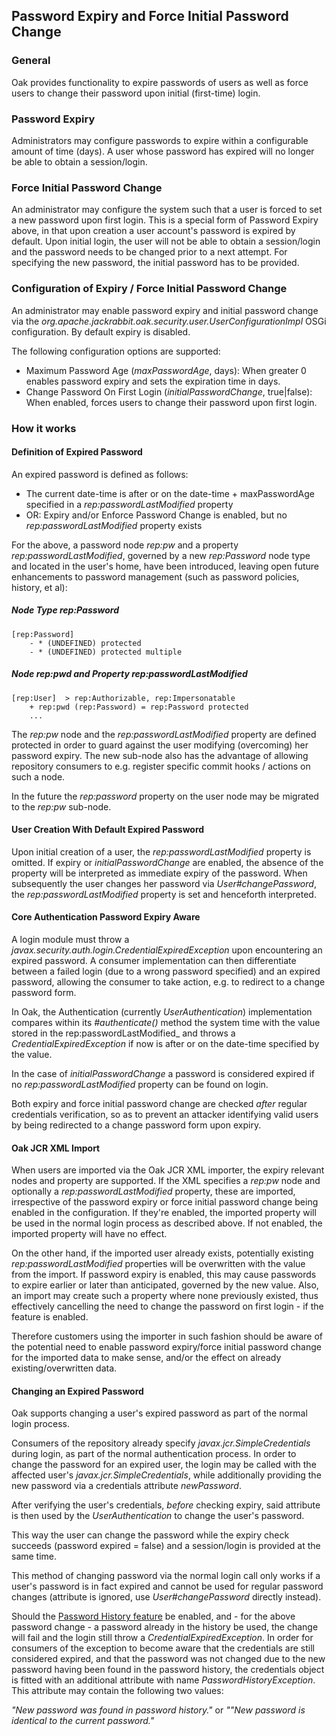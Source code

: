 <!--
   Licensed to the Apache Software Foundation (ASF) under one or more
   contributor license agreements.  See the NOTICE file distributed with
   this work for additional information regarding copyright ownership.
   The ASF licenses this file to You under the Apache License, Version 2.0
   (the "License"); you may not use this file except in compliance with
   the License.  You may obtain a copy of the License at

       http://www.apache.org/licenses/LICENSE-2.0

   Unless required by applicable law or agreed to in writing, software
   distributed under the License is distributed on an "AS IS" BASIS,
   WITHOUT WARRANTIES OR CONDITIONS OF ANY KIND, either express or implied.
   See the License for the specific language governing permissions and
   limitations under the License.
-->

Password Expiry and Force Initial Password Change
--------------------------------------------------------------------------------

### General

Oak provides functionality to expire passwords of users as well as force
users to change their password upon initial (first-time) login.

### Password Expiry

Administrators may configure passwords to expire within a configurable 
amount of time (days). A user whose password has expired will no longer
be able to obtain a session/login.

### Force Initial Password Change

An administrator may configure the system such that a user is forced to
set a new password upon first login. This is a special form of Password 
Expiry above, in that upon creation a user account's password 
is expired by default. Upon initial login, the user will not be able
to obtain a session/login and the password needs to be changed prior
to a next attempt. For specifying the new password, the initial password 
has to be provided.

### Configuration of Expiry / Force Initial Password Change

An administrator may enable password expiry and initial password change 
via the _org.apache.jackrabbit.oak.security.user.UserConfigurationImpl_
OSGi configuration. By default expiry is disabled.

The following configuration options are supported:

- Maximum Password Age (_maxPasswordAge_, days): When greater 0 enables password 
  expiry and sets the expiration time in days.
- Change Password On First Login (_initialPasswordChange_, true|false): 
  When enabled, forces users to change their password upon first login.

### How it works

#### Definition of Expired Password

An expired password is defined as follows:

- The current date-time is after or on the date-time + maxPasswordAge 
  specified in a _rep:passwordLastModified_ property
- OR: Expiry and/or Enforce Password Change is enabled, but no
  _rep:passwordLastModified_ property exists

For the above, a password node _rep:pw_ and a property _rep:passwordLastModified_,
governed by a new _rep:Password_ node type and located in the user's home, have 
been introduced, leaving open future enhancements to password management 
(such as password policies, history, et al):

##### Node Type rep:Password

    [rep:Password]
        - * (UNDEFINED) protected
        - * (UNDEFINED) protected multiple

##### Node rep:pwd and Property rep:passwordLastModified

    [rep:User]  > rep:Authorizable, rep:Impersonatable
        + rep:pwd (rep:Password) = rep:Password protected
        ...
        
The _rep:pw_ node and the _rep:passwordLastModified_ property are defined
protected in order to guard against the user modifying (overcoming) her 
password expiry. The new sub-node also has the advantage of allowing repository 
consumers to e.g. register specific commit hooks / actions on such a node.

In the future the _rep:password_ property on the user node may be migrated 
to the _rep:pw_ sub-node.

#### User Creation With Default Expired Password

Upon initial creation of a user, the _rep:passwordLastModified_ property is
omitted. If expiry or _initialPasswordChange_ are enabled, the absence of the
property will be interpreted as immediate expiry of the password. When
subsequently the user changes her password via _User#changePassword_, the
_rep:passwordLastModified_ property is set and henceforth interpreted.

#### Core Authentication Password Expiry Aware

A login module must throw a _javax.security.auth.login.CredentialExpiredException_
upon encountering an expired password. A consumer implementation can then 
differentiate between a failed login (due to a wrong password specified) and an
expired password, allowing the consumer to take action, e.g. to redirect to a
change password form.

In Oak, the Authentication (currently _UserAuthentication_) implementation
compares within its _#authenticate()_ method the system time with the value
stored in the rep:passwordLastModified_ and throws a _CredentialExpiredException_
if now is after or on the date-time specified by the value.

In the case of _initialPasswordChange_ a password is considered expired if no
_rep:passwordLastModified_ property can be found on login.

Both expiry and force initial password change are checked *after* regular 
credentials verification, so as to prevent an attacker identifying valid users
by being redirected to a change password form upon expiry.

#### Oak JCR XML Import

When users are imported via the Oak JCR XML importer, the expiry relevant
nodes and property are supported. If the XML specifies a _rep:pw_ node and
optionally a _rep:passwordLastModified_ property, these are imported, irrespective
of the password expiry or force initial password change being enabled in the
configuration. If they're enabled, the imported property will be used in the
normal login process as described above. If not enabled, the imported property
will have no effect.

On the other hand, if the imported user already exists, potentially existing 
_rep:passwordLastModified_ properties will be overwritten with the value from
the import. If password expiry is enabled, this may cause passwords to expire
earlier or later than anticipated, governed by the new value. Also, an import
may create such a property where none previously existed, thus effectively
cancelling the need to change the password on first login - if the feature
is enabled.

Therefore customers using the importer in such fashion should be aware of the
potential need to enable password expiry/force initial password change for the
imported data to make sense, and/or the effect on already existing/overwritten
data.

#### Changing an Expired Password

Oak supports changing a user's expired password as part of the normal login
process.

Consumers of the repository already specify _javax.jcr.SimpleCredentials_ during
login, as part of the normal authentication process. In order to change the
password for an expired user, the login may be called with the affected user's
_javax.jcr.SimpleCredentials_, while additionally providing the new password
via a credentials attribute _newPassword_.

After verifying the user's credentials, *before* checking expiry, said attribute
is then used by the _UserAuthentication_ to change the user's password.

This way the user can change the password while the expiry check succeeds
(password expired = false) and a session/login is provided at the same time.

This method of changing password via the normal login call only works if a
user's password is in fact expired and cannot be used for regular password
changes (attribute is ignored, use _User#changePassword_ directly instead).

Should the [Password History feature](history.html) be enabled, and - for the
above password change - a password already in the history be used, the change
will fail and the login still throw a _CredentialExpiredException_. In order
for consumers of the exception to become aware that the credentials are
still considered expired, and that the password was not changed due to the 
new password having been found in the password history, the credentials object
is fitted with an additional attribute with name _PasswordHistoryException_.
This attribute may contain the following two values:

_"New password was found in password history."_ or 
_""New password is identical to the current password."_
